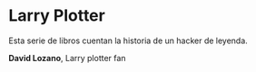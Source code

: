 # Larry Plotter

Esta serie de libros cuentan la historia de un hacker de leyenda.

**David Lozano**, Larry plotter fan

